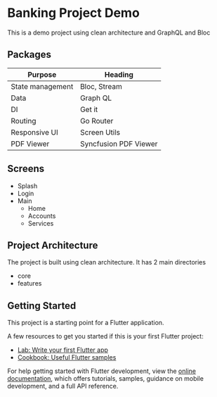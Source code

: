 # Banking Project Demo

This is a demo project using clean architecture and GraphQL and Bloc

## Packages

| Purpose           | Heading               |
| ---------         | -------               |
| State management  |  Bloc, Stream         |
| Data              |  Graph QL             |
| DI                |  Get it               |
| Routing           |  Go Router            |
| Responsive UI     |  Screen Utils         |
| PDF Viewer        |  Syncfusion PDF Viewer|

## Screens

- Splash
- Login
- Main
  - Home
  - Accounts
  - Services
 
## Project Architecture

The project is built using clean architecture. It has 2 main directories

- core
- features

## Getting Started

This project is a starting point for a Flutter application.

A few resources to get you started if this is your first Flutter project:

- [Lab: Write your first Flutter app](https://docs.flutter.dev/get-started/codelab)
- [Cookbook: Useful Flutter samples](https://docs.flutter.dev/cookbook)

For help getting started with Flutter development, view the
[online documentation](https://docs.flutter.dev/), which offers tutorials,
samples, guidance on mobile development, and a full API reference.
